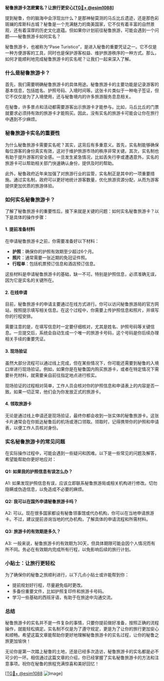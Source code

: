 **秘鲁旅游卡怎麽實名？让旅行更安心[[TG💪+ @esim1088](https://t.me/s/esim1088)]**

提到秘鲁，你的脑海中会浮现出什么？是那神秘莫测的马丘比丘遗迹，还是那色彩斑斓的库斯科古城？秘鲁是一个充满魅力的南美国家，它不仅有着丰富的自然景观，还有着深厚的历史文化底蕴。但如果你计划前往秘鲁旅游，可能会遇到一个问题——秘鲁旅游卡如何实名？

秘鲁旅游卡，也被称为“Pase Turistico”，是进入秘鲁的重要凭证之一。它不仅是一种方便游客的工具，同时也是保护游客权益、维护旅游秩序的一种方式。那么，如何才能顺利地完成秘鲁旅游卡的实名呢？让我们一起来深入了解。

### 什么是秘鲁旅游卡？

首先，我们需要明确秘鲁旅游卡的具体用途。秘鲁旅游卡的主要功能是记录游客的基本信息，包括姓名、护照号码、入境时间等。这张卡片类似于一种电子签证，但它不仅仅是为了入境使用，还与秘鲁境内的许多旅游服务息息相关。

在秘鲁，许多景点和活动都需要游客出示旅游卡才能参与。比如，马丘比丘的门票就要求必须持有效的旅游卡才能购买。因此，没有实名的旅游卡可能会让你在旅行中遇到不少麻烦。

### 秘鲁旅游卡实名的重要性

为什么秘鲁旅游卡需要实名呢？其实，这背后有多重意义。首先，实名制能够确保每位游客的身份真实有效，这对于维护旅游市场的秩序非常关键。其次，实名制也有助于提升游客的安全感。一旦发生紧急情况，比如丢失行李或遭遇意外，实名的旅游卡可以帮助相关部门快速确认身份，提供及时的帮助。

此外，秘鲁政府近年来加强了对旅游行业的监管，实名制正是其中的一项重要措施。通过实名制，政府可以更好地统计游客数量，优化旅游资源分配，从而为游客提供更加优质的旅游体验。

### 如何实名秘鲁旅游卡？

了解了秘鲁旅游卡的重要性后，接下来就是关键的问题：如何实名秘鲁旅游卡？以下是具体的操作步骤：

#### 1. 提前准备材料

在申请秘鲁旅游卡之前，你需要准备好以下材料：
- **护照**：确保你的护照有效期至少超过6个月。
- **照片**：通常需要一张近期的免冠证件照。
- **行程单**：包括机票预订信息和酒店预订信息。

这些材料是申请秘鲁旅游卡的基础，缺一不可。特别是护照信息，必须准确无误，因为它是实名的关键所在。

#### 2. 在线申请

目前，秘鲁旅游卡的申请主要通过在线方式进行。你可以访问秘鲁旅游局的官方网站，按照提示填写相关信息。在这个过程中，你需要上传护照信息和照片，并填写你的行程安排。

需要注意的是，在填写信息时一定要仔细核对，尤其是姓名、护照号码等关键信息。一旦提交后，系统会自动生成一个唯一的旅游卡号码，这个号码是你后续办理相关手续的重要凭证。

#### 3. 现场验证

虽然大部分流程可以通过线上完成，但在某些情况下，你可能还需要到秘鲁的入境口岸进行现场验证。例如，如果你是在秘鲁国内购买旅游卡，或者在特定情况下需要补充材料，就需要亲自前往指定地点进行核实。

现场验证的过程相对简单，工作人员会核对你的护照信息和申请表上的内容是否一致。如果一切正常，他们会为你发放正式的旅游卡。

#### 4. 领取旅游卡

无论是通过线上申请还是现场验证，最终你都会收到一张实体的秘鲁旅游卡。这张卡片通常会在你抵达秘鲁后的机场或港口领取。领取时，记得携带你的护照和申请表，以便工作人员核对身份。

### 实名秘鲁旅游卡的常见问题

在实际操作过程中，可能会遇到一些疑问和困难。以下是一些常见的问题及解答，希望能帮助你更好地应对：

#### Q1: 如果我的护照信息有误怎么办？

A1: 如果发现护照信息有误，应该立即联系秘鲁旅游局或相关机构进行修改。切勿隐瞒或伪造信息，以免造成不必要的麻烦。

#### Q2: 我可以在国外申请秘鲁旅游卡吗？

A2: 可以。现在很多国家都设有秘鲁领事馆或代办机构，你可以在当地申请旅游卡。不过，建议提前咨询当地的代办机构，了解具体的申请流程和所需材料。

#### Q3: 旅游卡的有效期是多久？

A3: 一般来说，秘鲁旅游卡的有效期为30天，但具体期限可能会因个人情况而有所不同。务必在有效期内完成所有行程，以免影响后续的旅行计划。

### 小贴士：让旅行更轻松

为了确保你的秘鲁之旅顺利进行，以下几点小贴士或许能帮到你：
- 提前规划好行程，尽量避免临时更改。
- 多备份重要文件，比如护照复印件和旅游卡号码。
- 学习一些基础的西班牙语，有助于在旅途中沟通交流。

### 总结

秘鲁旅游卡的实名并不是一件复杂的事情，只要你提前做好准备，按照正确的流程操作，就能轻松搞定。实名制不仅是为了遵守规定，更是为了让你的旅行更加安心和顺畅。希望这篇文章能帮助你更好地理解秘鲁旅游卡的实名过程，让你的秘鲁之旅更加愉快！

无论你是第一次踏上秘鲁的土地，还是已经多次造访，秘鲁旅游卡的实名都是必不可少的一环。相信通过这篇文章的介绍，你已经掌握了实名秘鲁旅游卡的方法和注意事项。祝你在秘鲁的旅程充满惊喜和美好回忆！

[[TG💪+ @esim1088](https://t.me/s/esim1088) ![Image](https://i.postimg.cc/4NQfJmqS/Snipaste-2025-05-13-00-14-12.png)]